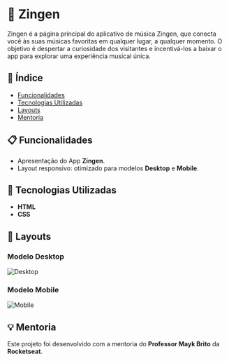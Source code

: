 # 🎵 Zingen

Zingen é a página principal do aplicativo de música Zingen, que conecta você às suas músicas favoritas em qualquer lugar, a qualquer momento. O objetivo é despertar a curiosidade dos visitantes e incentivá-los a baixar o app para explorar uma experiência musical única.

## 🔗 Índice

- [Funcionalidades](#-funcionalidades)
- [Tecnologias Utilizadas](#-tecnologias-utilizadas)
- [Layouts](#-layouts)
- [Mentoria](#-mentoria)

## 📋 Funcionalidades

- Apresentação do App **Zingen**.
- Layout responsivo: otimizado para modelos **Desktop** e **Mobile**.

## 🚀 Tecnologias Utilizadas

- **HTML**
- **CSS**

## 📱 Layouts

### Modelo Desktop
![Desktop](https://github.com/user-attachments/assets/3f2443ee-2804-4656-a52b-8d13666033cd)

### Modelo Mobile
![Mobile](https://github.com/user-attachments/assets/46c17d8b-49fb-4348-adf6-caecf264abf4)

## 💡 Mentoria

Este projeto foi desenvolvido com a mentoria do **Professor Mayk Brito** da **Rocketseat**.

